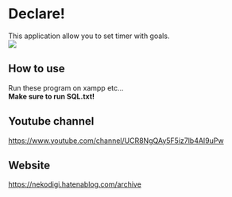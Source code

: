# Declare!
This application allow you to set timer with goals.<br>
[![](http://img.youtube.com/vi/JVpf1KHthKk/0.jpg)](http://www.youtube.com/watch?v=JVpf1KHthKk "")<br>
## How to use
Run these program on xampp etc...<br>
**Make sure to run SQL.txt!**<br>
## Youtube channel
https://www.youtube.com/channel/UCR8NgQAy5F5iz7lb4AI9uPw
## Website
https://nekodigi.hatenablog.com/archive
